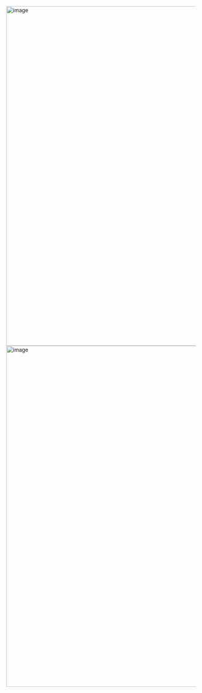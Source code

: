 <img width="1916" height="900" alt="image" src="https://github.com/user-attachments/assets/0fd3d8bd-34c2-41a9-af7b-786e3962c988" />
<img width="1920" height="904" alt="image" src="https://github.com/user-attachments/assets/3f308cf7-4715-4364-a89b-9c25b4499943" />

